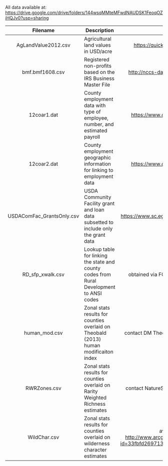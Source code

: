 All data available at: https://drive.google.com/drive/folders/144wsqMMteMFwdNAUDSK1FeoqOZiHQJv0?usp=sharing

|Filename|Description|Source|
|:------:|-----------|:----:|
|AgLandValue2012.csv|Agricultural land values in USD/acre|https://quickstats.nass.usda.gov/|
|bmf.bmf1608.csv|Registered non-profits based on the IRS Business Master File|http://nccs-data.urban.org/index.php|
|12coar1.dat|County employment data with type of employee, number, and estimated payroll| https://www.census.gov/govs/cog/|
|12coar2.dat|County employment geographic information for linking to employment data| https://www.census.gov/govs/cog/|
|USDAComFac_GrantsOnly.csv|USDA Community Facility grant and loan data subsetted to include only the grant data|https://www.sc.egov.usda.gov/data/CF.html|
|RD_sfp_xwalk.csv|Lookup table for linking the state and county codes from Rural Development to ANSI codes|obtained via FOIA request from USDA|
|human_mod.csv|Zonal stats results for counties overlaid on Theobald (2013) human modificaiton index|contact DM Theobald for original dataset|
|RWRZones.csv|Zonal stats results for counties overlaid on Rarity Weighted Richness estimates|contact NatureServe for orginial dataset|
|WildChar.csv|Zonal stats results for counties overlaid on wilderness character estimates| available at http://www.arcgis.com/home/item.html?id=33fbfd2697134c00bc66b4a7b438f4b1|

